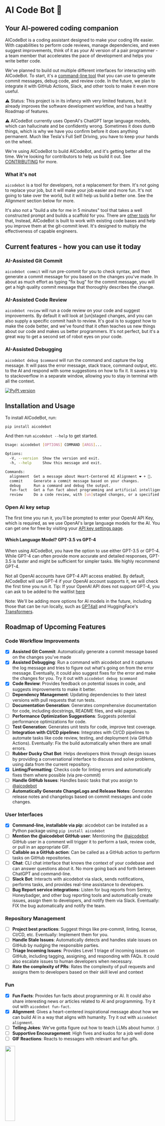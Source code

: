 # AI Code Bot 🤖

## Your AI-powered coding companion

AICodeBot is a coding assistant designed to make your coding life easier. With capabilities to perform code reviews, manage dependencies, and even suggest improvements, think of it as your AI version of a pair programmer - a team member that accelerates the pace of development and helps you write better code.

We've planned to build out multiple different interfaces for interacting with AICodeBot. To start, it's a [command-line tool](https://pypi.org/project/aicodebot/) that you can use to generate commit messages, debug code, and review code. In the future, we plan to integrate it with GitHub Actions, Slack, and other tools to make it even more useful.

⚠️ Status: This project is in its infancy with very limited features, but it already improves the software development workflow, and has a healthy Roadmap of features.

⚠️ AICodeBot currently uses OpenAI's ChatGPT large language models, which can hallucinate and be confidently wrong. Sometimes it does dumb things, which is why we have you confirm before it does anything permanent. Much like Tesla's Full Self Driving, you have to keep your hands on the wheel.

We're using AICodeBot to build AICodeBot, and it's getting better all the time.️ We're looking for contributors to help us build it out. See [CONTRIBUTING](https://github.com/novara-ai/AICodeBot/blob/main/CONTRIBUTING.md) for more.

### What it's not

`aicodebot` is a tool for developers, not a replacement for them. It's not going to replace your job, but it will make your job easier and more fun. It's not going to take over the world, but it will help us build a better one. See the *Alignment* section below for more.

It's also not a "build a site for me in 5 minutes" tool that takes a well constructed prompt and builds a scaffold for you. There are [other tools](https://github.com/AntonOsika/gpt-engineer) for that, Instead, AICodeBot is built to work with existing code bases and help you improve them at the git-commit level. It's designed to multiply the effectiveness of capable engineers.

## Current features - how you can use it today

### AI-Assisted Git Commit

`aicodebot commit` will run pre-commit for you to check syntax, and then generate a commit message for you based on the changes you've made. In about as much effort as typing "fix bug" for the commit message, you will get a high quality commit message that thoroughly describes the change.

### AI-Assisted Code Review

`aicodebot review` will run a code review on your code and suggest improvements. By default it will look at [un]staged changes, and you can also supply a specific commit hash to review. It's goal is to suggest how to make the code better, and we've found that it often teaches us new things about our code and makes us better programmers. It's not perfect, but it's a great way to get a second set of robot eyes on your code.

### AI-Assisted Debugging

`aicodebot debug $command` will run the command and capture the log message. It will pass the error message, stack trace, command output, etc. to the AI and respond with some suggestions on how to fix it. It saves a trip to stackoverflow in a separate window, allowing you to stay in terminal with all the context.

[![PyPI version](https://badge.fury.io/py/aicodebot.svg?0.6.2)](https://badge.fury.io/py/aicodebot)

## Installation and Usage

To install AICodeBot, run:

`pip install aicodebot`

And then run `aicodebot --help` to get started.

```bash
Usage: aicodebot [OPTIONS] COMMAND [ARGS]...

Options:
  -V, --version  Show the version and exit.
  -h, --help     Show this message and exit.

Commands:
  alignment  Get a message about Heart-Centered AI Alignment ❤ + 🤖.
  commit     Generate a commit message based on your changes.
  debug      Run a command and debug the output.
  fun-fact   Get a fun fact about programming and artificial intelligence.
  review     Do a code review, with [un]staged changes, or a specified...
  ```

### Open AI key setup

The first time you run it, you'll be prompted to enter your OpenAI API Key, which is required, as we use OpenAI's large language models for the AI. You can get one for free by visiting your [API key settings page](https://platform.openai.com/account/api-keys").

#### Which Language Model? GPT-3.5 vs GPT-4

When using AICodeBot, you have the option to use either GPT-3.5 or GPT-4. While GPT-4 can often provide more accurate and detailed responses, GPT-3.5 is faster and might be sufficient for simpler tasks. We highly recommend GPT-4.

Not all OpenAI accounts have GPT-4 API access enabled. By default, AICodeBot will use GPT-4 if your OpenAI account supports it, we will check the first time you run it. Tip: If your OpenAI API does not support GPT-4, you can ask to be added to the waitlist [here](https://openai.com/waitlist/gpt-4-api)

Note: We'll be adding more options for AI models in the future, including those that can be run locally, such as [GPT4all](https://gpt4all.io/) and HuggingFace's [Transformers](https://huggingface.co/transformers/).

## Roadmap of Upcoming Features

### Code Workflow Improvements

* [X] **Assisted Git Commit**: Automatically generate a commit message based on the changes you've made
* [X] **Assisted Debugging**: Run a command with aicodebot and it captures the log message and tries to figure out what's going on from the error message.  Eventually, it could also suggest fixes for the error and make the changes for you. Try it out with `aicodebot debug $command`
* [X] **Code Review**: Provides feedback on potential issues in code,  and suggests improvements to make it better.
* [ ] **Dependency Management**: Updating dependencies to their latest versions with pull requests that run tests.
* [ ] **Documentation Generation**: Generates comprehensive documentation for code, including docstrings, README files, and wiki pages.
* [ ] **Performance Optimization Suggestions**: Suggests potential performance optimizations for code.
* [ ] **Test Generation**: Generates unit tests for code, improve test coverage.
* [ ] **Integration with CI/CD pipelines**: Integrates with CI/CD pipelines to automate tasks like code review, testing, and deployment (via GitHub Actions). Eventually: Fix the build automatically when there are small errors.
* [ ] **Rubber Ducky Chat Bot**: Helps developers think through design issues by providing a conversational interface to discuss and solve problems, using data from the current repository.
* [X] **Linting/Formatting**: Checks code for linting errors and automatically fixes them where possible (via pre-commit)
* [ ] **Handle GitHub Issues**: Handles basic tasks that you assign to [@aicodebot](https://pypi.org/project/aicodebot/)
* [ ] **Automatically Generate ChangeLogs and Release Notes**: Generates release notes and changelogs based on commit messages and code changes.

### User Interfaces

* [X] **Command-line, installable via pip**: aicodebot can be installed as a Python package using `pip install aicodebot`
* [ ] **Mention the @aicodebot GitHub user**: Mentioning the [@aicodebot](https://pypi.org/project/aicodebot/) GitHub user in a comment will trigger it to perform a task, review code, or pull in an appropriate GIF.
* [ ] **Callable as a GitHub action**: Can be called as a GitHub action to perform tasks on GitHub repositories.
* [ ] **Chat**: CLI chat interface that knows the context of your codebase and can answer questions about it. No more going back and forth between ChatGPT and command-line.
* [ ] **Slack Bot**: Interacts with aicodebot via slack, sends notifications, performs tasks, and provides real-time assistance to developers.
* [ ] **Bug Report service integrations**: Listen for bug reports from Sentry, Honeybadger, and other bug reporting tools and automatically create issues, assign them to developers, and notify them via Slack. Eventually: FIX the bug automatically and notify the team.

### Repository Management

* [ ] **Project best practices**: Suggest things like pre-commit, linting, license, CI/CD, etc. Eventually: Implement them for you.
* [ ] **Handle Stale Issues**: Automatically detects and handles stale issues on GitHub by nudging the responsible parties.
* [ ] **Triage Incoming Issues**: Provides Level 1 triage of incoming issues on GitHub, including tagging, assigning, and responding with FAQs. It could also escalate issues to human developers when necessary.
* [ ] **Rate the complexity of PRs**: Rates the complexity of pull requests and assigns them to developers based on their skill level and context

### Fun

* [X] **Fun Facts**: Provides fun facts about programming or AI. It could also share interesting news or articles related to AI and programming. Try it out with `aicodebot fun-fact`.
* [X] **Alignment**: Gives a heart-centered inspirational message about how we can build AI in a way that aligns with humanity. Try it out with `aicodebot alignment`.
* [ ] **Telling Jokes**: We've gotta figure out how to teach LLMs about humor. :)
* [ ] **Supportive Encouragement**: High fives and kudos for a job well done
* [ ] **GIF Reactions**: Reacts to messages with relevant and fun gifs.

<img src="https://camo.githubusercontent.com/6fc1e79b4aa226b24a756c4c8e20e5b049301a930449a7321d3e45f516e61601/68747470733a2f2f74656e6f722e636f6d2f766965772f6b746f2d6b6f756e6f746f72692d6b6f756e6f746f7269746f6b656e2d6c626f772d73746f726b686f6c646572732d6769662d32353637363438332e676966" width="25%">

## Alignment ❤️ + 🤖

Technology itself is amoral, it just imbues the values of the people who create it. We believe that AI should be built-in a way that aligns with humanity, and we're building AICodeBot to help us do just that. We're building from a heart-centered space, and contributing to the healthy intersection of AI and humanity.

## Development / Contributing

We'd love your help! If you're interested in contributing, here's how to get started. See [CONTRIBUTING](https://github.com/novara-ai/AICodeBot/blob/main/CONTRIBUTING.md) for more details.
